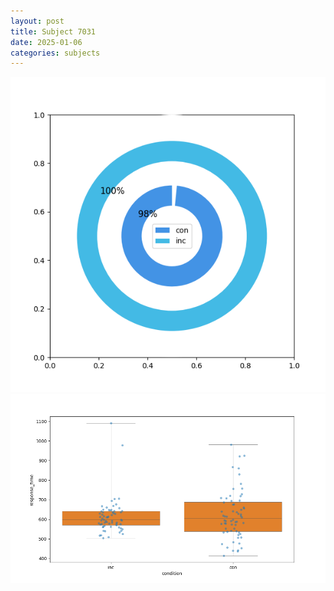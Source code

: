 ```yaml
---
layout: post
title: Subject 7031
date: 2025-01-06
categories: subjects
---
```


![](data/7031/run-19/7031_accuracy_by_condition.png)
![](data/7031/run-19/7031_rt.png)
